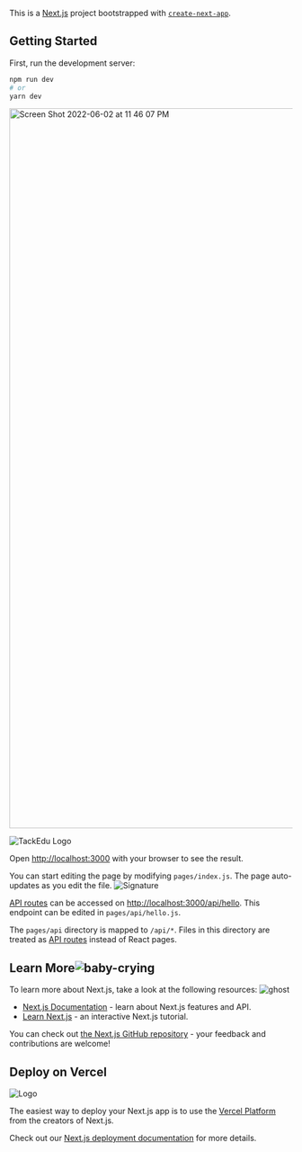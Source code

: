 This is a [Next.js](https://nextjs.org/) project bootstrapped with [`create-next-app`](https://github.com/vercel/next.js/tree/canary/packages/create-next-app).

## Getting Started

First, run the development server:

```bash
npm run dev
# or
yarn dev
```
<img width="1280" alt="Screen Shot 2022-06-02 at 11 46 07 PM" src="https://user-images.githubusercontent.com/84104582/171801936-fa9e5bb9-1aaa-4576-9014-213ccd22b15b.png">

![TackEdu Logo](https://user-images.githubusercontent.com/84104582/171989684-626c1272-3683-4131-8ae4-559d0a56c773.png)



Open [http://localhost:3000](http://localhost:3000) with your browser to see the result.

You can start editing the page by modifying `pages/index.js`. The page auto-updates as you edit the file.
![Signature](https://user-images.githubusercontent.com/84104582/205430009-475c2ff1-2a24-4719-a71e-569e147949a9.png)

[API routes](https://nextjs.org/docs/api-routes/introduction) can be accessed on [http://localhost:3000/api/hello](http://localhost:3000/api/hello). This endpoint can be edited in `pages/api/hello.js`.

The `pages/api` directory is mapped to `/api/*`. Files in this directory are treated as [API routes](https://nextjs.org/docs/api-routes/introduction) instead of React pages.

## Learn More![baby-crying](https://user-images.githubusercontent.com/84104582/189783219-5fa4ea17-a191-4e97-8be5-f541b0e047e8.png)


To learn more about Next.js, take a look at the following resources:
![ghost](https://user-images.githubusercontent.com/84104582/192129459-f93790c1-e2c8-4fe6-8911-bc7ae625176b.png)

- [Next.js Documentation](https://nextjs.org/docs) - learn about Next.js features and API.
- [Learn Next.js](https://nextjs.org/learn) - an interactive Next.js tutorial.

You can check out [the Next.js GitHub repository](https://github.com/vercel/next.js/) - your feedback and contributions are welcome!

## Deploy on Vercel
![Logo](https://user-images.githubusercontent.com/84104582/199637301-fc77f935-c997-42e4-ae4b-bc2556405081.png)

The easiest way to deploy your Next.js app is to use the [Vercel Platform](https://vercel.com/new?utm_medium=default-template&filter=next.js&utm_source=create-next-app&utm_campaign=create-next-app-readme) from the creators of Next.js.

Check out our [Next.js deployment documentation](https://nextjs.org/docs/deployment) for more details.
